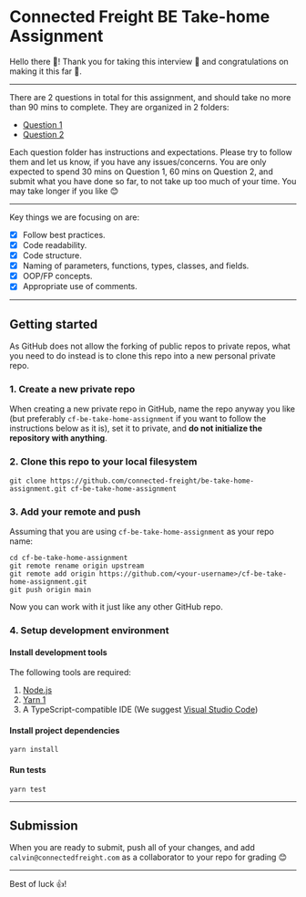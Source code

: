 # Connected Freight BE Take-home Assignment

Hello there 👋! Thank you for taking this interview 🙏 and congratulations on making it this far 🎉.

---

There are 2 questions in total for this assignment, and should take no more than 90 mins to complete. They are organized in 2 folders:
- [Question 1](https://github.com/connected-freight/be-take-home-assignment/tree/main/src/question-1)
- [Question 2](https://github.com/connected-freight/be-take-home-assignment/tree/main/src/question-2)

Each question folder has instructions and expectations. Please try to follow them and let us know, if you have any issues/concerns. You are only expected to spend 30 mins on Question 1, 60 mins on Question 2, and submit what you have done so far, to not take up too much of your time. You may take longer if you like 😊

---

Key things we are focusing on are:

- [x] Follow best practices.
- [x] Code readability.
- [x] Code structure.
- [x] Naming of parameters, functions, types, classes, and fields.
- [x] OOP/FP concepts.
- [x] Appropriate use of comments.

---

## Getting started
As GitHub does not allow the forking of public repos to private repos, what you need to do instead is to clone this repo into a new personal private repo.

### 1. Create a new private repo
When creating a new private repo in GitHub, name the repo anyway you like (but preferably `cf-be-take-home-assignment` if you want to follow the instructions below as it is), set it to private, and **do not initialize the repository with anything**.

### 2. Clone this repo to your local filesystem
```
git clone https://github.com/connected-freight/be-take-home-assignment.git cf-be-take-home-assignment
```

### 3. Add your remote and push
Assuming that you are using `cf-be-take-home-assignment` as your repo name:
```
cd cf-be-take-home-assignment
git remote rename origin upstream
git remote add origin https://github.com/<your-username>/cf-be-take-home-assignment.git
git push origin main
```
Now you can work with it just like any other GitHub repo.

### 4. Setup development environment

#### Install development tools
The following tools are required:
1. [Node.js](https://nodejs.org/en/)
2. [Yarn 1](https://classic.yarnpkg.com/en/docs/install)
3. A TypeScript-compatible IDE (We suggest [Visual Studio Code](https://code.visualstudio.com/))

#### Install project dependencies
```
yarn install
```

#### Run tests
```
yarn test
```

---

## Submission
When you are ready to submit, push all of your changes, and add `calvin@connectedfreight.com` as a collaborator to your repo for grading 😊

---

Best of luck 👍!
